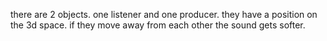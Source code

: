 there are 2 objects. one listener and one producer. 
they have a position on the 3d space. if they move away from each other the sound gets softer.
